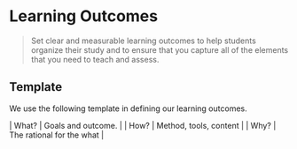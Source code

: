 # Learning Outcomes
> Set clear and measurable learning outcomes to help students organize their study and to ensure that you capture all of the elements that you need to teach and assess.

## Template
We use the following template in defining our learning outcomes.

| What? | Goals and outcome.        |
| How?  | Method, tools, content    |
| Why?  | The rational for the what |